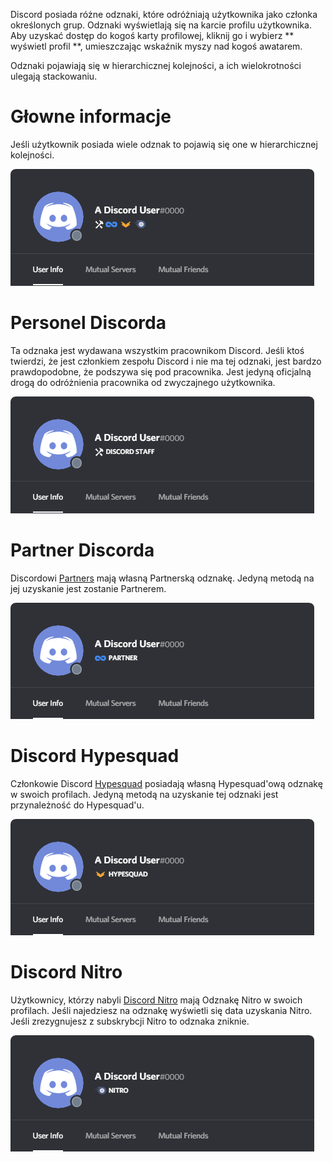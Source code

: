 <!-- TITLE: Odznaki -->
<!-- SUBTITLE: A quick summary of Odznaki -->

Discord posiada różne odznaki, które odróżniają użytkownika jako członka określonych grup. Odznaki wyświetlają się na karcie profilu użytkownika. Aby uzyskać dostęp do kogoś karty profilowej, kliknij go i wybierz ** wyświetl profil **, umieszczając wskaźnik myszy nad kogoś awatarem.

Odznaki pojawiają się w hierarchicznej kolejności, a ich wielokrotności ulegają stackowaniu. 

# Głowne informacje 
Jeśli użytkownik posiada wiele odznak to pojawią się one w hierarchicznej kolejności. 

![Generalbadges](/uploads/badges/generalbadges.png "Ogólny wygląd odznak")

# Personel Discorda 
Ta odznaka jest wydawana wszystkim pracownikom Discord. Jeśli ktoś twierdzi, że jest członkiem zespołu Discord i nie ma tej odznaki, jest bardzo prawdopodobne, że podszywa się pod pracownika. Jest jedyną oficjalną drogą do odróżnienia pracownika od zwyczajnego użytkownika. 

![Staffbadge](/uploads/badges/newstaffbadge.png "Odznaczenie Personelu Discorda")

# Partner Discorda
Discordowi [Partners](/partner) mają własną Partnerską odznakę. Jedyną metodą na jej uzyskanie jest zostanie Partnerem. 

![Newpartnerbadge](/uploads/badges/newpartnerbadge.png "Odznaka Partnerska")
# Discord Hypesquad
Członkowie Discord [Hypesquad](/hypesquad) posiadają własną Hypesquad'ową odznakę w swoich profilach. Jedyną metodą na uzyskanie tej odznaki jest przynależność do Hypesquad'u. 

![Hypesquadbadge](/uploads/badges/newhypesquadbadge.png "Odznaka Hypesquad")
# Discord Nitro
Użytkownicy, którzy nabyli [Discord Nitro](/nitro) mają Odznakę Nitro w swoich profilach. Jeśli najedziesz na odznakę wyświetli się data uzyskania Nitro. Jeśli zrezygnujesz z subskrybcji Nitro to odznaka zniknie. 

![Nitrobadge](/uploads/badges/newnitrobadge.png "Odznaka nitro")